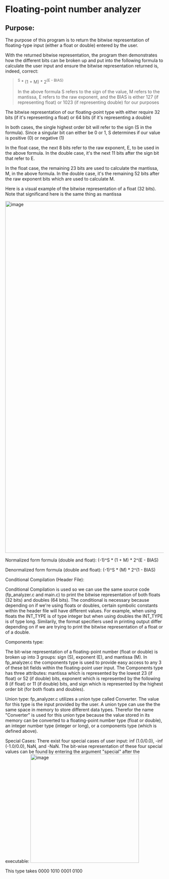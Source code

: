 <h1> Floating-point number analyzer </h1>

<h2> Purpose: </h2>
<p> The purpose of this program is to return the bitwise representation of floating-type input (either a float or double) entered by the user. </p>

<p> With the returned bitwise representation, the program then demonstrates how the different bits can be broken up and put into the following formula
to calculate the user input and ensure the bitwise representation returned is, indeed, correct: </p>

<blockquote>
<math> (-1)<sup>S</sup> * (1 + M) * 2<sup>(E - BIAS)</sup> </math>
<br>
<p>In the above formula S refers to the sign of the value, M refers to the mantissa, E refers to the raw exponent, and the BIAS is either 127 (if representing float) or 
1023 (if representing double) for our purposes</p>
</blockquote>

<p> The bitwise representation of our floating-point type with either require 32 bits (if it's representing a float) or 64 bits (if it's representing a double) </p>
<p> In both cases, the single highest order bit will refer to the sign (S in the formula). Since a singular bit can either be 0 or 1, S determines if our value is positive (0) or negative (1) </p>
<p> In the float case, the next 8 bits refer to the raw exponent, E, to be used in the above formula. In the double case, it's the next 11 bits after the sign bit that refer to E. </p>
<p> In the float case, the remaining 23 bits are used to calculate the mantissa, M, in the above formula. In the double case, it's the remaining 52 bits after the raw exponent bits which are used to calculate M. </p>

<p> Here is a visual example of the bitwise representation of a float (32 bits). Note that significand here is the same thing as mantissa</p>
<img width="1117" alt="image" src="https://github.com/varun-singh26/floating-point-number-analyzer/assets/149445092/15684853-9aa8-45d9-887d-99692e5e57a3">


Normalized form formula (double and float):
  (-1)^S * (1 + M) * 2^(E - BIAS)


Denormalized form formula (double and float):
  (-1)^S * (M) * 2^(1 - BIAS)

  Conditional Compilation (Header File):

  Conditional Compilation is used so we can use the same source code (fp_analyzer.c and main.c) to print the bitwise representation of both
  floats (32 bits) and doubles (64 bits). The conditional is necessary because depending on if we're using floats or doubles, certain symbolic constants
  within the header file will have different values. For example, when using floats the INT_TYPE is of type integer but when using doubles the INT_TYPE is of type long. 
  Similarily, the format specifiers used in printing output differ depending on if we are trying to print the bitwise representation of a float or of a double. 

 Components type:
 
  The bit-wise representation of a floating-point number (float or double) is broken up into 3 groups: sign (S), exponent (E), and mantissa (M).
  In fp_analyzer.c the components type is used to provide easy access to any 3 of these bit fields within the floating-point user input. The Components type has three
  attributes: mantissa which is represented by the lowest 23 (if float) or 52 (if double) bits, exponent which is represented by the following
  8 (if float) or 11 (if double) bits, and sign which is represented by the highest order bit (for both floats and doubles). 

  
  Union type:
  fp_analyzer.c utilizes a union type called Converter. The value for this type is the input provided by the user. 
  A union type can use the the same space in memory to store different data types. Therefor the name "Converter" is used for this union type 
  because the value stored in its memory can be converted to a floating-point number type (float or double), an integer number type (integer or long), or
  a components type (which is defined above).


  Special Cases:
  There exist four special cases of user input: inf (1.0/0.0), -inf (-1.0/0.0), NaN, and -NaN.
  The bit-wise representation of these four special values can be found by entering the argument "special" after the executable:
  <img width="345" alt="image" src="https://github.com/varun-singh26/floating-point-number-analyzer/assets/149445092/d47b49fb-59a4-4ede-90cf-ae8e61eeacd6">

  

  
  
  
  
  
  
  
  
  
  
  
  
  
  This type takes 0000 1010
  0001 0100
